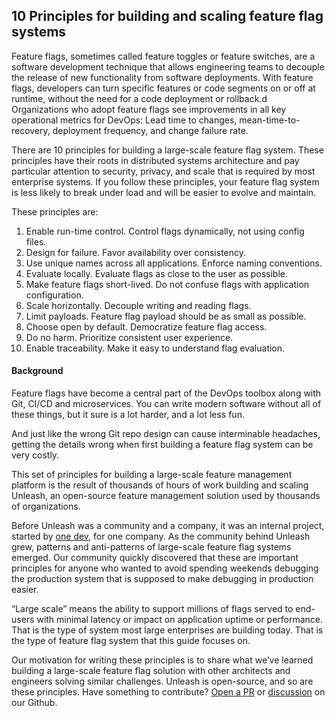 ## 10 Principles for building and scaling feature flag systems

Feature flags, sometimes called feature toggles or feature switches, are a software development technique that allows engineering teams to decouple the release of new functionality from software deployments. With feature flags, developers can turn specific features or code segments on or off at runtime, without the need for a code deployment or rollback.d Organizations who adopt feature flags see improvements in all key operational metrics for DevOps: Lead time to changes, mean-time-to-recovery, deployment frequency, and change failure rate.

There are 10 principles for building a large-scale feature flag system. These principles have their roots in distributed systems architecture and pay particular attention to security, privacy, and scale that is required by most enterprise systems. If you follow these principles, your feature flag system is less likely to break under load and will be easier to evolve and maintain.

These principles are:

1. Enable run-time control. Control flags dynamically, not using config files.
2. Design for failure. Favor availability over consistency.
3. Use unique names across all applications. Enforce naming conventions.
4. Evaluate locally. Evaluate flags as close to the user as possible.	
5. Make feature flags short-lived. Do not confuse flags with application configuration.
6. Scale horizontally. Decouple writing and reading flags.
7. Limit payloads. Feature flag payload should be as small as possible.
8. Choose open by default. Democratize feature flag access.	
9. Do no harm. Prioritize consistent user experience.
10. Enable traceability. Make it easy to understand flag evaluation.

#### Background

Feature flags have become a central part of the DevOps toolbox along with Git, CI/CD and microservices. You can write modern software without all of these things, but it sure is a lot harder, and a lot less fun.  

And just like the wrong Git repo design can cause interminable headaches, getting the details wrong when first building a feature flag system can be very costly.

This set of principles for building a large-scale feature management platform is the result of thousands of hours of work building and scaling Unleash, an open-source feature management solution used by thousands of organizations.  

Before Unleash was a community and a company, it was an internal project, started by [one dev](https://github.com/ivarconr), for one company. As the community behind Unleash grew, patterns and anti-patterns of large-scale feature flag systems emerged. Our community quickly discovered that these are important principles for anyone who wanted to avoid spending weekends debugging the production system that is supposed to make debugging in production easier.

“Large scale” means the ability to support millions of flags served to end-users with minimal latency or impact on application uptime or performance. That is the type of system most large enterprises are building today. That is the type of feature flag system that this guide focuses on.

Our motivation for writing these principles is to share what we’ve learned building a large-scale feature flag solution with other architects and engineers solving similar challenges. Unleash is open-source, and so are these principles. Have something to contribute? [Open a PR](https://github.com/Unleash/unleash/pulls) or [discussion](https://github.com/orgs/Unleash/discussions) on our Github.
